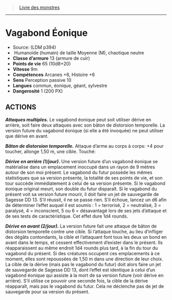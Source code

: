 ﻿> [Livre des monstres](tome_of_beasts.md)

---

# Vagabond Éonique

- Source: (LDM p394)
-  Humanoïde (humain) de taille Moyenne (M), chaotique neutre
- **Classe d’armure** 13 (armure de cuir)
- **Points de vie** 65 (10d8+20)
- **Vitesse** 9m
- **Compétences** Arcanes +6, Histoire +6
- **Sens** Perception passive 10
- **Langues** commun, éonique, géant, sylvestre
- **Dangerosité** 1 (200 PX)

## ACTIONS

**_Attaques multiples._** Le vagabond éonique peut soit utiliser dérive en arrière, soit faire deux attaques avec son bâton de distorsion temporelle. La version future du vagabond éonique (si elle a été invoquée) ne peut utiliser que dérive en avant.

**_Bâton de distorsion temporelle._** Attaque d’arme au corps à corps: +4 pour toucher, allonge 1,50 m, une cible. Touché:

**_Dérive en arrière (1/jour)._** Une version future d’un vagabond éonique se matérialise dans un emplacement inoccupé dans un rayon de 9 mètres autour de son moi présent. Le vagabond du futur possède les mêmes statistiques que sa version présente, la totalité de ses points de vie, et son tour succède immédiatement à celui de sa version présente. Si le vagabond éonique original meurt, son double du futur disparaît. Si le vagabond du présent voit sa version future mourir, il doit faire un jet de sauvegarde de Sagesse DD 13. S’il réussit, il ne se passe rien. S’il échoue, lancez un d6 afin de déterminer l’effet auquel il est soumis : 1 = terrorisé, 2 = neutralisé, 3 = paralysé, 4 = inconscient, 5 ou 6 = désavantagé lors de ses jets d’attaque et de ses tests de caractéristique. Cet effet dure 1d4 rounds.

**_Dérive en avant (2/jour)._** La version future fait une attaque de bâton de distorsion temporelle contre une cible. Si l’attaque touche, au lieu d’infliger des dégâts contondants, la cible et l’attaquant font tous les deux un bond en avant dans le temps, et cessent effectivement d’exister dans le présent. Ils réapparaissent au même endroit 1d4 rounds plus tard, à la fin du tour du vagabond du présent. Si des créatures occupent ces emplacements à ce moment, elles sont repoussées de 1,50 m dans une direction de leur choix. La cible de la dérive (mais pas le vagabond du futur) doit alors faire un jet de sauvegarde de Sagesse DD 13, dont l’effet est identique à celui d’un vagabond éonique qui assiste à la mort de sa version future (voir dérive en arrière). S’il utilise ce pouvoir une seconde fois, la cible de la dérive réapparaît, mais pas le vagabond du futur. Cela ne déclenche pas de jet de sauvegarde pour sa version du présent.

